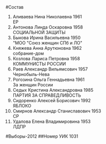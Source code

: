 #Состав
1. Аливаева Нина Николаевна 1961   
    ЕР
2. Антонова Линда Оскаровна 1958   
    СОЦИАЛЬНОЙ ЗАЩИТЫ
3. Быкова Ирина Васильевна 1950   
    "МОО "Союз женщин СПб и ЛО"
4. Княжева Анна Арутюновна 1962   
    собрание-дом
5. Козлова Лариса Петровна 1958   
    КОММУНИСТЫ РОССИИ
6. Раев Александр Вильямсович 1957   
    Чернобыль-Нева
7. Рогозина Ольга Геннадьевна 1961   
    За женщин России
8. Седых Кристина Александровна 1985   
    ПАРТИЯ ЗА СПРАВЕДЛИВОСТЬ
9. Сидоренко Алексей Борисович 1992   
    ЯБЛОКО
10. Смирнов Александр Станиславович 1953   
    СР
11. Удалова Елена Владимировина 1953   
    ЛДПР

#Выборы-2012
##Номер УИК
1031